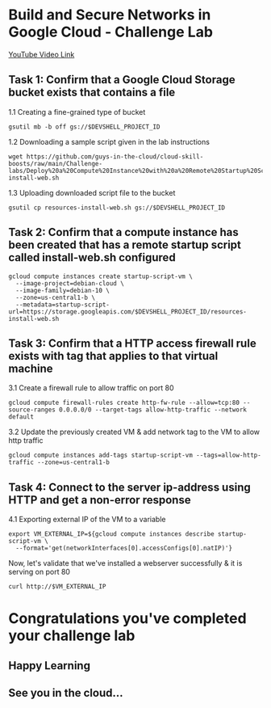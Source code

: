 # Build and Secure Networks in Google Cloud - Challenge Lab

[YouTube Video Link](https://youtu.be/ZdZ3SiarZrs)

## Task 1: Confirm that a Google Cloud Storage bucket exists that contains a file

1.1 Creating a fine-grained type of bucket
```
gsutil mb -b off gs://$DEVSHELL_PROJECT_ID
```
1.2 Downloading a sample script given in the lab instructions
```
wget https://github.com/guys-in-the-cloud/cloud-skill-boosts/raw/main/Challenge-labs/Deploy%20a%20Compute%20Instance%20with%20a%20Remote%20Startup%20Script/resources-install-web.sh
```
1.3 Uploading downloaded script file to the bucket
```
gsutil cp resources-install-web.sh gs://$DEVSHELL_PROJECT_ID
```
## Task 2: Confirm that a compute instance has been created that has a remote startup script called install-web.sh configured
```
gcloud compute instances create startup-script-vm \
  --image-project=debian-cloud \
  --image-family=debian-10 \
  --zone=us-central1-b \
  --metadata=startup-script-url=https://storage.googleapis.com/$DEVSHELL_PROJECT_ID/resources-install-web.sh
```

## Task 3: Confirm that a HTTP access firewall rule exists with tag that applies to that virtual machine

3.1 Create a firewall rule to allow traffic on port 80
```
gcloud compute firewall-rules create http-fw-rule --allow=tcp:80 --source-ranges 0.0.0.0/0 --target-tags allow-http-traffic --network default
```
3.2 Update the previously created VM & add network tag to the VM to allow http traffic
```
gcloud compute instances add-tags startup-script-vm --tags=allow-http-traffic --zone=us-central1-b
```
## Task 4: Connect to the server ip-address using HTTP and get a non-error response

4.1 Exporting external IP of the VM to a variable
```
export VM_EXTERNAL_IP=${gcloud compute instances describe startup-script-vm \
  --format='get(networkInterfaces[0].accessConfigs[0].natIP)'}
```
Now, let's validate that we've installed a webserver successfully & it is serving on port 80
```
curl http://$VM_EXTERNAL_IP
```

# Congratulations you've completed your challenge lab
## Happy Learning
## See you in the cloud...
